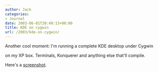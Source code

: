 ```yaml
---
author: Jack
categories:
- Journal
date: 2003-06-01T20:49:13+00:00
title: KDE on cygwin
url: /2003/kde-on-cygwin/
---
```


Another cool moment: I'm running a complete KDE desktop under Cygwin
  

  
on my XP box. Terminals, Konquerer and anything else that'll compile.
  

  
Here's a [screenshot][1].

 [1]: https://jackbaty.com/images/blog/kdeoncygwin.jpg